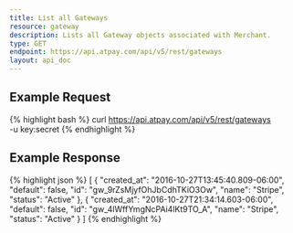 ```yaml
---
title: List all Gateways
resource: gateway
description: Lists all Gateway objects associated with Merchant.
type: GET
endpoint: https://api.atpay.com/api/v5/rest/gateways
layout: api_doc
---
```


## Example Request
{% highlight bash %}
curl https://api.atpay.com/api/v5/rest/gateways \
   -u key:secret
{% endhighlight %}

## Example Response
{% highlight json %}
[
    {
        "created_at": "2016-10-27T13:45:40.809-06:00",
        "default": false,
        "id": "gw_9rZsMjyfOhJbCdhTKiO3Ow",
        "name": "Stripe",
        "status": "Active"
    },
    {
        "created_at": "2016-10-27T21:34:14.603-06:00",
        "default": false,
        "id": "gw_4lWffYmgNcPAi4lKt9TO_A",
        "name": "Stripe",
        "status": "Active"
    }
]
{% endhighlight %}
